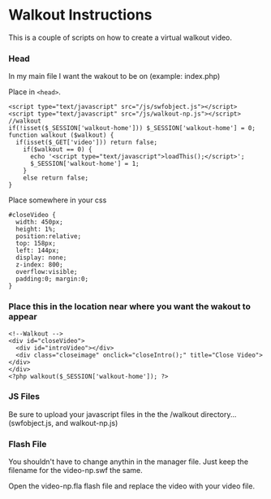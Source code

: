 # Walkout Instructions
This is a couple of scripts on how to create a virtual walkout video.

### Head
In my main file I want the wakout to be on (example: index.php)

Place in `<head>`.

    <script type="text/javascript" src="/js/swfobject.js"></script>
    <script type="text/javascript" src="/js/walkout-np.js"></script>
    //walkout
    if(!isset($_SESSION['walkout-home'])) $_SESSION['walkout-home'] = 0;
    function walkout ($walkout) { 
      if(isset($_GET['video'])) return false;
        if($walkout == 0) { 
          echo '<script type="text/javascript">loadThis();</script>';
          $_SESSION['walkout-home'] = 1;
        }
        else return false;
    }

Place somewhere in your css

    #closeVideo {
      width: 450px; 
      height: 1%;
      position:relative;
      top: 158px;
      left: 144px; 
      display: none;
      z-index: 800;
      overflow:visible;
      padding:0; margin:0;
    }




### Place this in the location near where you want the wakout to appear
    <!--Walkout -->
    <div id="closeVideo">
      <div id="introVideo"></div>
      <div class="closeimage" onclick="closeIntro();" title="Close Video"></div>
    </div>
    <?php walkout($_SESSION['walkout-home']); ?>



### JS Files
Be sure to upload your javascript files in the the /walkout directory...(swfobject.js, and walkout-np.js)


### Flash File
You shouldn't have to change anythin in the manager file.  Just keep the
filename for the video-np.swf the same.

Open the video-np.fla flash file and replace the video with your video file.  
